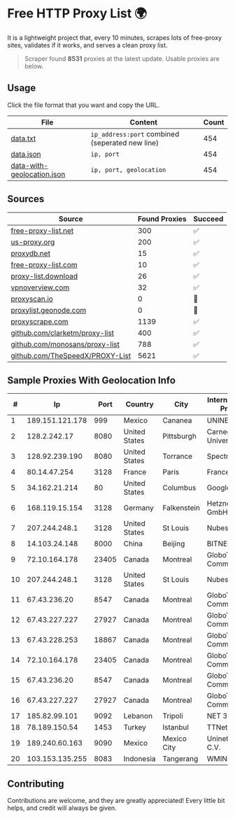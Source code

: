 
# Free HTTP Proxy List 🌍

It is a lightweight project that, every 10 minutes, scrapes lots of free-proxy sites, validates if it works, and serves a clean proxy list.


> Scraper found **8531** proxies at the latest update. Usable proxies are below.

## Usage

Click the file format that you want and copy the URL.


|File|Content|Count|
|----|-------|-----|
|[data.txt](https://raw.githubusercontent.com/themiralay/Proxy-List-World/master/data.txt)|`ip_address:port` combined (seperated new line)|454|
|[data.json](https://raw.githubusercontent.com/themiralay/Proxy-List-World/master/data.json)|`ip, port`|454|
|[data-with-geolocation.json](https://raw.githubusercontent.com/themiralay/Proxy-List-World/master/data-with-geolocation.json)|`ip, port, geolocation`|454|

## Sources

|Source|Found Proxies|Succeed|
|------|-------------|-------|
|[free-proxy-list.net](https://free-proxy-list.net)|300|✅|
|[us-proxy.org](https://www.us-proxy.org)|200|✅|
|[proxydb.net](http://proxydb.net)|15|✅|
|[free-proxy-list.com](https://free-proxy-list.com/?page=&port=&type%5B%5D=http&type%5B%5D=https&up_time=0&search=Search)|10|✅|
|[proxy-list.download](https://www.proxy-list.download/HTTP)|26|✅|
|[vpnoverview.com](https://vpnoverview.com/privacy/anonymous-browsing/free-proxy-servers)|32|✅|
|[proxyscan.io](https://www.proxyscan.io)|0|🚫|
|[proxylist.geonode.com](https://proxylist.geonode.com/api/proxy-list?limit=300&page=1&sort_by=lastChecked&sort_type=desc&protocols=http,https)|0|🚫|
|[proxyscrape.com](https://api.proxyscrape.com/v2/?request=displayproxies&protocol=http&timeout=10000&country=all&ssl=all&anonymity=all)|1139|✅|
|[github.com/clarketm/proxy-list](https://raw.githubusercontent.com/clarketm/proxy-list/master/proxy-list-raw.txt)|400|✅|
|[github.com/monosans/proxy-list](https://raw.githubusercontent.com/monosans/proxy-list/main/proxies/http.txt)|788|✅|
|[github.com/TheSpeedX/PROXY-List](https://raw.githubusercontent.com/TheSpeedX/PROXY-List/master/http.txt)|5621|✅|


## Sample Proxies With Geolocation Info

|#|Ip|Port|Country|City|Internet Service Provider|
|-|--|----|-------|----|-------------------------|
|1|189.151.121.178|999|Mexico|Cananea|UNINET|
|2|128.2.242.17|8080|United States|Pittsburgh|Carnegie Mellon University|
|3|128.92.239.190|8080|United States|Torrance|Spectrum|
|4|80.14.47.254|3128|France|Paris|France Telecom|
|5|34.162.21.214|80|United States|Columbus|Google LLC|
|6|168.119.15.154|3128|Germany|Falkenstein|Hetzner Online GmbH|
|7|207.244.248.1|3128|United States|St Louis|Nubes, LLC|
|8|14.103.24.148|8000|China|Beijing|BITNET|
|9|72.10.164.178|23405|Canada|Montreal|GloboTech Communications|
|10|207.244.248.1|3128|United States|St Louis|Nubes, LLC|
|11|67.43.236.20|8547|Canada|Montreal|GloboTech Communications|
|12|67.43.227.227|27927|Canada|Montreal|GloboTech Communications|
|13|67.43.228.253|18867|Canada|Montreal|GloboTech Communications|
|14|72.10.164.178|23405|Canada|Montreal|GloboTech Communications|
|15|67.43.236.20|8547|Canada|Montreal|GloboTech Communications|
|16|67.43.227.227|27927|Canada|Montreal|GloboTech Communications|
|17|185.82.99.101|9092|Lebanon|Tripoli|NET 360 S.A.R.L|
|18|78.189.150.54|1453|Turkey|Istanbul|TTNet A.S.|
|19|189.240.60.163|9090|Mexico|Mexico City|Uninet S.A. de C.V.|
|20|103.153.135.255|8083|Indonesia|Tangerang|WMINET|



## Contributing

Contributions are welcome, and they are greatly appreciated! Every
little bit helps, and credit will always be given.

